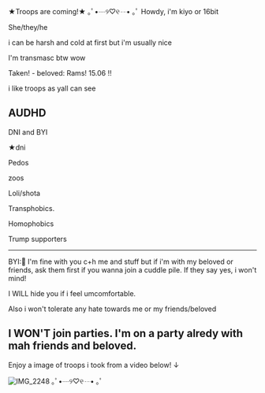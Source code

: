 ★Troops are coming!★
｡ﾟ•┈୨♡୧┈• ｡ﾟ
Howdy, i'm kiyo or 16bit

She/they/he

i can be harsh and cold at first but i'm usually nice

I'm transmasc btw wow

Taken! - beloved: Rams! 15.06 !! 

i like troops as yall can see

AUDHD
---------------------
DNI and BYI

★dni

Pedos

zoos

Loli/shota

Transphobics.

Homophobics

Trump supporters

-----------------
BYI:🎁
I'm fine with you c+h me and stuff but if i'm with my beloved or friends, ask them first if you wanna join a cuddle pile. If they say yes, i won't mind!

I WILL hide you if i feel umcomfortable.

Also i won't tolerate any hate towards me or my friends/beloved

I WON'T join parties. I'm on a party alredy with mah friends and beloved.
------------------

Enjoy a image of troops i took from a video below!
↓

![IMG_2248](https://github.com/user-attachments/assets/8c546d77-4bc6-448a-945d-26877d44f818)
｡ﾟ•┈୨♡୧┈• ｡ﾟ
